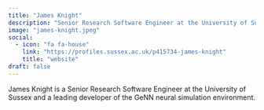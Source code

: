 ```yaml
---
title: "James Knight"
description: "Senior Research Software Engineer at the University of Sussex, leading developer of the GeNN neural simulation environment."
image: "james-knight.jpeg"
social:
  - icon: "fa fa-house"
    link: "https://profiles.sussex.ac.uk/p415734-james-knight"
    title: "website"
draft: false
---
```

James Knight is a Senior Research Software Engineer at the University of Sussex and a leading developer of the GeNN neural simulation environment.